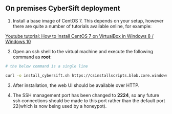 ## On premises CyberSift deployment

1. Install a base image of CentOS 7. This depends on your setup, however there are quite a number of tutorials available online, for example: 

[Youtube tutorial: How to Install CentOS 7 on VirtualBox in Windows 8 / Windows 10](https://www.youtube.com/watch?v=A-VZwc-0Y1M)

2. Open an ssh shell to the virtual machine and execute the following command as **root**:

```bash
# the below command is a single line

curl -o install_cybersift.sh https://csinstallscripts.blob.core.windows.net/install-scripts/install_cybersift.sh && chmod +x install_cybersift.sh && ./install_cybersift.sh onsite debug
```

3. After installation, the web UI should be available over HTTP. 

4. The SSH management port has been changed to **2224**, so any future ssh connections should be made to this port rather than the default port 22(which is now being used by a honeypot).